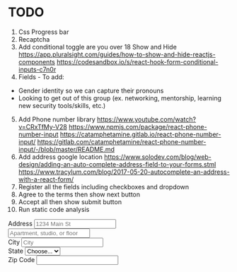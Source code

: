 # TODO

1. Css Progress bar
2. Recaptcha
3. Add conditional toggle are you over 18
   Show and Hide
   https://app.pluralsight.com/guides/how-to-show-and-hide-reactjs-components
   https://codesandbox.io/s/react-hook-form-conditional-inputs-c7n0r
4. Fields - To add:

- Gender identity so we can capture their pronouns
- Looking to get out of this group (ex. networking, mentorship, learning new security tools/skills, etc.)

5. Add Phone number library
   https://www.youtube.com/watch?v=CRxTfMy-V28
   https://www.npmjs.com/package/react-phone-number-input
   https://catamphetamine.gitlab.io/react-phone-number-input/
   https://gitlab.com/catamphetamine/react-phone-number-input/-/blob/master/README.md
6. Add address google location
   https://www.solodev.com/blog/web-design/adding-an-auto-complete-address-field-to-your-forms.stml
   https://www.tracylum.com/blog/2017-05-20-autocomplete-an-address-with-a-react-form/
7. Register all the fields including checkboxes and dropdown
8. Agree to the terms then show next button
9. Accept all then show submit button
10. Run static code analysis

<div class="form-group">
                <label for="inputAddress">Address</label>
                <input type="text" class="form-control" id="inputAddress" placeholder="1234 Main St">
            </div>
            <div class="form-group">
                <input type="text" class="form-control" id="inputAddress2" placeholder="Apartment, studio, or floor"
                    aria-label="address 2">
            </div>
            <div class="form-row">
                <div class="form-group col-md-6">
                    <label for="inputCity">City</label>
                    <input type="text" class="form-control" id="inputCity" placeholder="City">
                </div>
                <div class="form-group col-md-4">
                    <label for="inputState">State</label>
                    <select id="inputState" class="form-control">
                        <option selected>Choose...</option>
                    </select>
                </div>
                <div class="form-group col-md-2">
                    <label for="inputZip">Zip Code</label>
                    <input type="number" class="form-control" id="inputZip">
                </div>
            </div>
